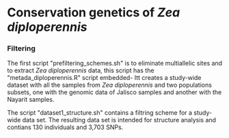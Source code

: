 # Conservation genetics of <em>Zea diploperennis</em>

### Filtering
The first script "prefiltering_schemes.sh" is to eliminate multiallelic sites and to extract <em>Zea diploperennis</em> data, this script has the "metada_diploperennis.R" script embedded- Itt creates a study-wide dataset with all the samples from <em>Zea diploperennis</em> and two populations subsets, one with the genomic data of Jalisco samples and another with the Nayarit samples.

The script "dataset1_structure.sh" contains a filtring scheme for a study-wide data set. The resulting data set is intended for structure analysis and contians 130 individuals and 3,703 SNPs.
